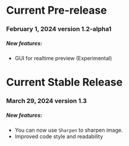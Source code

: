 # Current Pre-release
### February 1, 2024 version 1.2-alpha1
##### New features:
- GUI for realtime preview (Experimental)

# Current Stable Release
### March 29, 2024 version 1.3
##### New features:
- You can now use `Sharpen` to sharpen image.
- Improved code style and readability